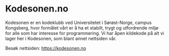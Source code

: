 # Kodesonen.no
Kodesonen er en kodeklubb ved Universitetet i Sørøst-Norge, campus Kongsberg, hvor formålet vårt er å ha et stabilt, trygt og utfordrende miljø for alle som har interesse for programmering. Vi har åpen kildekode på alt vi lager her i Kodesonen, som blant annet nettsiden vår. 

Besøk nettsiden: https://kodesonen.no